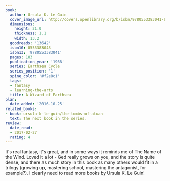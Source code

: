 ```yaml
---
book:
  author: Ursula K. Le Guin
  cover_image_url: http://covers.openlibrary.org/b/isbn/9780553383041-L.jpg
  dimensions:
    height: 21.0
    thickness: 1.1
    width: 13.2
  goodreads: '13642'
  isbn10: 0553383043
  isbn13: '9780553383041'
  pages: 183
  publication_year: '1968'
  series: Earthsea Cycle
  series_position: '1'
  spine_color: '#f2e8c1'
  tags:
  - fantasy
  - learning-the-arts
  title: A Wizard of Earthsea
plan:
  date_added: '2016-10-25'
related_books:
- book: ursula-k-le-guin/the-tombs-of-atuan
  text: The next book in the series.
review:
  date_read:
  - 2017-02-27
  rating: 4
---
```


It's real fantasy, it's great, and in some ways it reminds me of The Name of the Wind. Loved it a lot - Ged really grows on you, and the story is quite dense, and there as much story in this book as many others would fit in a trilogy (growing up, mastering school, mastering the antagonist, for example?). I clearly need to read more books by Ursula K. Le Guin!

